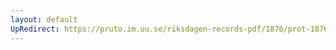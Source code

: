 ```yaml
---
layout: default
UpRedirect: https://pruto.im.uu.se/riksdagen-records-pdf/1876/prot-1876--ak--031/prot-1876--ak--031_030.pdf
---
```

